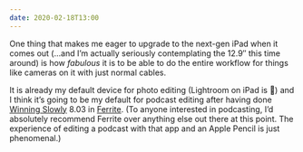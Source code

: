 ```yaml
---
date: 2020-02-18T13:00
---
```


One thing that makes me eager to upgrade to the next-gen iPad when it comes out (…and I’m actually seriously contemplating the 12.9″ this time around) is how *fabulous* it is to be able to do the entire workflow for things like cameras on it with just normal cables.

It is already my default device for photo editing (Lightroom on iPad is 💯) and I think it’s going to be my default for podcast editing after having done [Winning Slowly](https://winningslowly.org) 8.03 in [Ferrite](https://www.wooji-juice.com/products/ferrite/). (To anyone interested in podcasting, I’d absolutely recommend Ferrite over anything else out there at this point. The experience of editing a podcast with that app and an Apple Pencil is just phenomenal.)
